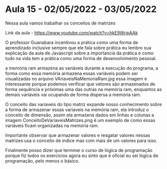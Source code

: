 # Aula 15 - 02/05/2022 - 03/05/2022

Nessa aula vamos trabalhar os conceitos de matrizes

Link da aula - https://www.youtube.com/watch?v=hkE9WrjpAAk

O professor Guanabara incentivou a prática como uma forma de aprendizado inclusive sempre que ele fala sobre prática eu lembro sua explicação da aula de Javascript sobre a importancia da prática e como tudo na vida tem a prática como uma forma de desenvolvimento pessoal.

a memória ram armazena as variáveis durante a execução do programa, a forma como essa memória armazena essas variáveis podem ser visualizadas no arquivo VAriaveisNaMemoriaRam.jpg essa imagem é interessante porque podemos verificar que vetores são armazenados de forma sequência e próximas uma das outras na memória ram, enquantos as demais variáveis vai ocupando de forma dispersa a memória ram.

O conceito das variaveis do tipo matriz expande nosso conhecimento sobre a forma de armazenar essas variaveis na memória ram, ela introduz o conceito de dimensão, assim ela armazena dados em linhas e colunas a imagem ConceitoDeVariaveisMatrizes.png é um exemplo de como essas variáveis ficam organizadas na memória ram.

Importante observar que armazenar valores e resgatar valores nessas matrizes usa o conceito de indice mas com mais de um valores para isso.

Finalmente posso dizer que terminei o curso de lógica de programação porque fiz todos os exercicios agora eu sinto que é oficial eu sei lógica de programação, pelo menos o básico.
